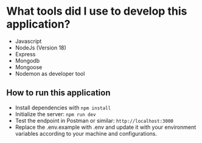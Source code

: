# What tools did I use to develop this application?

- Javascript
- NodeJs (Version 18)
- Express
- Mongodb
- Mongoose
- Nodemon as developer tool

## How to run this application

- Install dependencies with `npm install`
- Initialize the server: `npm run dev`
- Test the endpoint in Postman or similar: `http://localhost:3000`
- Replace the .env.example with .env and update it with your environment variables according to your machine and configurations.